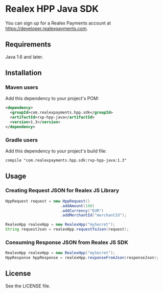 # Realex HPP Java SDK
You can sign up for a Realex Payments account at https://developer.realexpayments.com.
## Requirements
Java 1.6 and later.
## Installation
### Maven users
Add this dependency to your project's POM:
```xml
<dependency>
  <groupId>com.realexpayments.hpp.sdk</groupId>
  <artifactId>rxp-hpp-java</artifactId>
  <version>1.3</version>
</dependency>
```

### Gradle users
Add this dependency to your project's build file:
```
compile "com.realexpayments.hpp.sdk:rxp-hpp-java:1.3"
```

## Usage
### Creating Request JSON for Realex JS Library
```java
HppRequest request = new HppRequest()
						.addAmount(100)
 						.addCurrency("EUR")
 						.addMerchantId("merchantId");

RealexHpp realexHpp = new RealexHpp("mySecret");
String requestJson = realexHpp.requestToJson(request);
```
### Consuming Response JSON from Realex JS SDK
```java
RealexHpp realexHpp = new RealexHpp("mySecret");
HppResponse hppResponse = realexHpp.responseFromJson(responseJson); 
```
## License
See the LICENSE file.